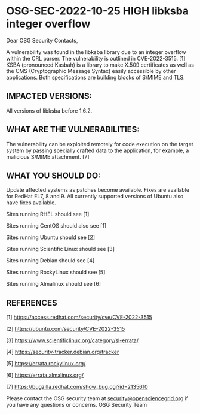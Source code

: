 # OSG-SEC-2022-10-25 HIGH libksba integer overflow

Dear OSG Security Contacts,

A vulnerability was found in the libksba library due to an integer overflow within the CRL parser. The vulnerability is outlined in CVE-2022-3515. [1]  KSBA (pronounced Kasbah) is a library to make X.509 certificates as well as the CMS (Cryptographic Message Syntax) easily accessible by other applications. Both specifications are building blocks of S/MIME and TLS.

## IMPACTED VERSIONS:

All versions of libksba before 1.6.2.

## WHAT ARE THE VULNERABILITIES:

The vulnerability can be exploited remotely for code execution on the target system by passing specially crafted data to the application, for example, a malicious S/MIME attachment. [7]

## WHAT YOU SHOULD DO:

Update affected systems as patches become available. Fixes are available for RedHat EL7, 8 and 9. All currently supported versions of Ubuntu also have fixes available.

Sites running RHEL should see [1]

Sites running CentOS should also see [1]

Sites running Ubuntu should see [2]

Sites running Scientific Linux should see [3]

Sites running Debian should see [4]

Sites running RockyLinux should see [5]

Sites running Almalinux should see [6]

## REFERENCES

[1] https://access.redhat.com/security/cve/CVE-2022-3515

[2] https://ubuntu.com/security/CVE-2022-3515

[3] https://www.scientificlinux.org/category/sl-errata/

[4] https://security-tracker.debian.org/tracker

[5] https://errata.rockylinux.org/

[6] https://errata.almalinux.org/

[7] https://bugzilla.redhat.com/show_bug.cgi?id=2135610


Please contact the OSG security team at security@opensciencegrid.org if you have any questions or concerns.
OSG Security Team
